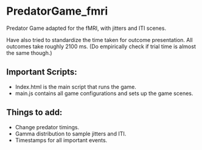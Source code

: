 # PredatorGame_fmri
Predator Game adapted for the fMRI, with jitters and ITI scenes.

Have also tried to standardize the time taken for outcome presentation. All outcomes take roughly 2100 ms. (Do empirically check if trial time is almost the same though.)


## Important Scripts:
- Index.html is the main script that runs the game.
- main.js contains all game configurations and sets up the game scenes.


## Things to add:
- Change predator timings.
- Gamma distribution to sample jitters and ITI.
- Timestamps for all important events.




